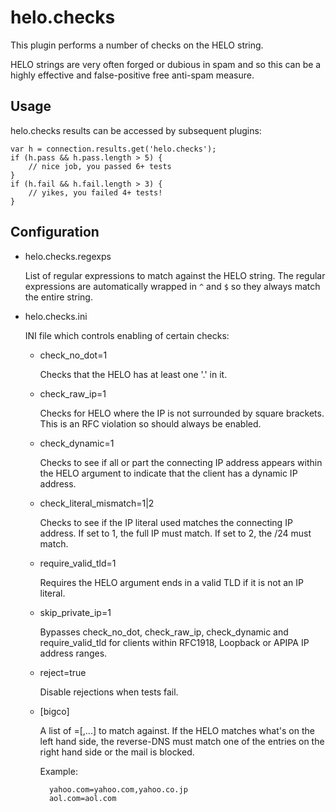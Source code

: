 helo.checks
===========

This plugin performs a number of checks on the HELO string.

HELO strings are very often forged or dubious in spam and so this can be a
highly effective and false-positive free anti-spam measure.


Usage
-------------

helo.checks results can be accessed by subsequent plugins:

    var h = connection.results.get('helo.checks');
    if (h.pass && h.pass.length > 5) {
        // nice job, you passed 6+ tests
    }
    if (h.fail && h.fail.length > 3) {
        // yikes, you failed 4+ tests!
    }


Configuration
-------------

* helo.checks.regexps

  List of regular expressions to match against the HELO string. The regular
  expressions are automatically wrapped in `^` and `$` so they always match
  the entire string.

* helo.checks.ini

  INI file which controls enabling of certain checks:

    * check\_no\_dot=1
    
      Checks that the HELO has at least one '.' in it.
    
    * check\_raw\_ip=1
    
      Checks for HELO <IP> where the IP is not surrounded by square brackets.
      This is an RFC violation so should always be enabled.
   
    * check\_dynamic=1

      Checks to see if all or part the connecting IP address appears within 
      the HELO argument to indicate that the client has a dynamic IP address.
    
    * check\_literal\_mismatch=1|2

      Checks to see if the IP literal used matches the connecting IP address.
      If set to 1, the full IP must match.  If set to 2, the /24 must match.

    * require\_valid\_tld=1

      Requires the HELO argument ends in a valid TLD if it is not an IP literal.

    * skip\_private\_ip=1

      Bypasses check\_no\_dot, check\_raw\_ip, check\_dynamic and require\_valid\_tld 
      for clients within RFC1918, Loopback or APIPA IP address ranges.

    * reject=true

      Disable rejections when tests fail.

    * [bigco]
    
      A list of <helo>=<rdns>[,<rdns>...] to match against. If the HELO matches
      what's on the left hand side, the reverse-DNS must match one of the
      entries on the right hand side or the mail is blocked.
      
      Example:
      
            yahoo.com=yahoo.com,yahoo.co.jp
            aol.com=aol.com
       
